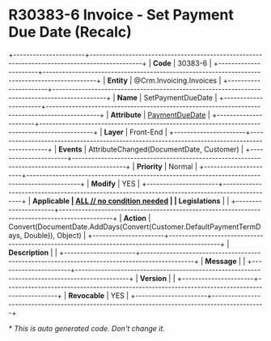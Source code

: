 ﻿---
erp.type: front-end-business-rule
erp.entity: Crm.Invoicing.Invoices
---

# R30383-6 Invoice - Set Payment Due Date (Recalc)
+----------------------+----------------------------------------------------------------------------------------------+
| **Code**             | 30383-6                                                                                      |
+----------------------+----------------------------------------------------------------------------------------------+
| **Entity**           | @Crm.Invoicing.Invoices                                                                      |
+----------------------+----------------------------------------------------------------------------------------------+
| **Name**             | SetPaymentDueDate                                                                            |
+----------------------+----------------------------------------------------------------------------------------------+
| **Attribute**        | [PaymentDueDate](../entities/Crm.Invoicing.Invoices.md#paymentduedate)                       |
+----------------------+----------------------------------------------------------------------------------------------+
| **Layer**            | Front-End                                                                                    |
+----------------------+----------------------------------------------------------------------------------------------+
| **Events**           | AttributeChanged(DocumentDate, Customer)                                                     |
+----------------------+----------------------------------------------------------------------------------------------+
| **Priority**         | Normal                                                                                       |
+----------------------+----------------------------------------------------------------------------------------------+
| **Modify**           | YES                                                                                          |
+----------------------+----------------------------------------------------------------------------------------------+
| **Applicable         | [ALL // no condition needed](xref:applicable-legislations)                                   |
| Legislations**       |                                                                                              |
+----------------------+----------------------------------------------------------------------------------------------+
| **Action**           | Convert(DocumentDate.AddDays(Convert(Customer.DefaultPaymentTermDays, Double)), Object)      |
+----------------------+----------------------------------------------------------------------------------------------+
| **Description**      |                                                                                              |
+----------------------+----------------------------------------------------------------------------------------------+
| **Message**          |                                                                                              |
+----------------------+----------------------------------------------------------------------------------------------+
| **Version**          |                                                                                              |
+----------------------+----------------------------------------------------------------------------------------------+
| **Revocable**        | YES                                                                                          |
+----------------------+----------------------------------------------------------------------------------------------+

*\* This is auto generated code. Don't change it.*
